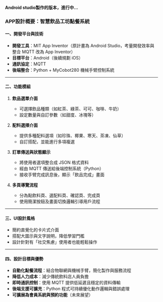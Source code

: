 #### Android studio製作的版本，進行中...

### APP設計概要：智慧飲品工坊點餐系統

#### 一、開發平台與技術

* **開發工具**：MIT App Inventor（原計畫為 Android Studio，考量開發效率與整合 MQTT 改為 App Inventor）
* **目標平台**：Android（後續規劃 iOS）
* **通訊協定**：MQTT
* **後端整合**：Python + MyCobot280 機械手臂控制系統

---

#### 二、功能模組

1. **飲品選單介面**

   * 可選擇飲品種類（如紅茶、綠茶、可可、咖啡、牛奶）
   * 設定數量與自訂參數（如甜度、冰塊等）

2. **配料選擇介面**

   * 提供多種配料選項（如珍珠、椰果、寒天、茶凍、仙草）
   * 自訂搭配，並能進行多項複選

3. **訂單傳送與狀態顯示**

   * 將使用者選項整合成 JSON 格式資料
   * 經由 MQTT 傳送給後端控制系統（Python）
   * 接收手臂完成訊息後，顯示「飲品完成」畫面

4. **多頁導覽流程**

   * 分為點飲料頁、選配料頁、確認頁、完成頁
   * 使用簡潔按鈕及畫面切換邏輯引導用戶流程

---

#### 三、UI設計風格

* 簡約直覺化的卡片式介面
* 搭配大圖示與文字說明，降低學習門檻
* 設計針對有「社交焦慮」使用者也能輕鬆操作

---

#### 四、設計目標與優勢

*  **自動化點餐流程**：結合物聯網與機械手臂，簡化製作與服務流程
*  **降低人力成本**：減少傳統飲料店人員負擔
*  **即時通訊控制**：使用 MQTT 提供低延遲且穩定的資料傳輸
*  **後端支援可擴充**：Python 程式可持續優化動作邏輯與錯誤處理
*  **可擴展為會員系統與預約功能**（未來展望）

